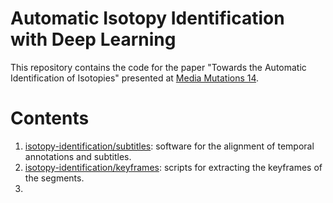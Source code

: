 # Automatic Isotopy Identification with Deep Learning

This repository contains the code for the paper "Towards the Automatic Identification of Isotopies" presented at [Media Mutations 14](https://www.mediamutations.org/).

# Contents

1. [isotopy-identification/subtitles](https://github.com/TinfFoil/isotopy-identification/tree/main/subtitles): software for the alignment of temporal annotations and subtitles.
2. [isotopy-identification/keyframes](https://github.com/TinfFoil/isotopy-identification/tree/main/keyframes): scripts for extracting the keyframes of the segments.
3. 

